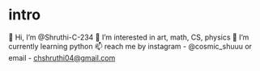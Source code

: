 # intro
👋 Hi, I’m @Shruthi-C-234 👀 I’m interested in art, math, CS, physics 🌱 I’m currently learning python  📫 reach me by instagram - @cosmic_shuuu or email - chshruthi04@gmail.com

